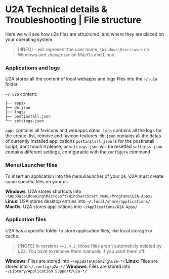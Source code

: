 # U2A Technical details & Troubleshooting | File structure

Here we will see how u2a files are structured, and where they are placed on your operating system.

> [!INFO] `~` will represent the user home, `\Windows\Users\user` on Windows and `/home/user` on MacOs and Linux

### Applications and logs
U2A stores all the content of local webapps and logs files into the `~/.u2a` folder.

`~/.u2a` content:

```shell
├── apps/
├── db.json
├── logs/
├── postinstall.json
└── settings.json
```

`apps` contains all favicons and webapps datas.
`logs` contains all the logs for the create, list, remove and favicon features.
`db.json` contains all the datas of currently installed applications
`postinstall.json` is for the postinstall script, dont touch it please, or `settings.json` will be resetted
`settings.json` contains different settings, configurable with the `configure` command

### Menu/Launcher files
To insert an application into the menu/launcher of your os, U2A must create some specific files on your os.

**Windows**: U2A stores shortcuts into `~\AppData\Roaming\Microsoft\Windows\Start Menu/Programs\U2A Apps\`
**Linux**: U2A stores desktop entries into `~/.local/share/applications/`
**MacOs**: U2A stores applications into `~/Applications/U2A Apps/`

### Application files
U2A has a specific folder to store application files, like local storage or cache.

> [!NOTE] In versions `<=3.4.2`, those files aren't automaticly deleted by u2a. You have to remove them manually if you want them off.

**Windows**: Files are stored into `~\AppData\Roaming\u2a-*\`
**Linux**: Files are stored into `~/.config/u2a-*/`
**Windows**: Files are stored into `~/Library/Application Support/u2a-*/`
